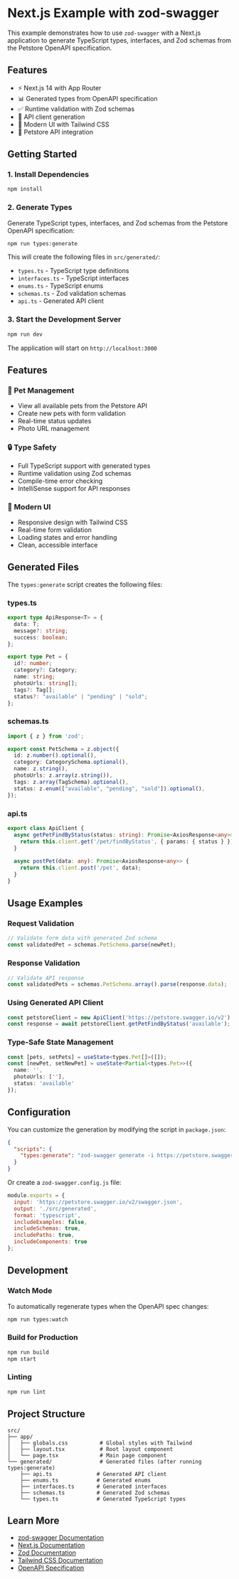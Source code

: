 # Next.js Example with zod-swagger

This example demonstrates how to use `zod-swagger` with a Next.js application to generate TypeScript types, interfaces, and Zod schemas from the Petstore OpenAPI specification.

## Features

- ⚡ Next.js 14 with App Router
- 📊 Generated types from OpenAPI specification
- ✅ Runtime validation with Zod schemas
- 🔗 API client generation
- 🎨 Modern UI with Tailwind CSS
- 🐾 Petstore API integration

## Getting Started

### 1. Install Dependencies

```bash
npm install
```

### 2. Generate Types

Generate TypeScript types, interfaces, and Zod schemas from the Petstore OpenAPI specification:

```bash
npm run types:generate
```

This will create the following files in `src/generated/`:
- `types.ts` - TypeScript type definitions
- `interfaces.ts` - TypeScript interfaces
- `enums.ts` - TypeScript enums
- `schemas.ts` - Zod validation schemas
- `api.ts` - Generated API client

### 3. Start the Development Server

```bash
npm run dev
```

The application will start on `http://localhost:3000`

## Features

### 🐾 Pet Management
- View all available pets from the Petstore API
- Create new pets with form validation
- Real-time status updates
- Photo URL management

### 🔒 Type Safety
- Full TypeScript support with generated types
- Runtime validation using Zod schemas
- Compile-time error checking
- IntelliSense support for API responses

### 🎨 Modern UI
- Responsive design with Tailwind CSS
- Real-time form validation
- Loading states and error handling
- Clean, accessible interface

## Generated Files

The `types:generate` script creates the following files:

### types.ts
```typescript
export type ApiResponse<T> = {
  data: T;
  message?: string;
  success: boolean;
};

export type Pet = {
  id?: number;
  category?: Category;
  name: string;
  photoUrls: string[];
  tags?: Tag[];
  status?: "available" | "pending" | "sold";
};
```

### schemas.ts
```typescript
import { z } from 'zod';

export const PetSchema = z.object({
  id: z.number().optional(),
  category: CategorySchema.optional(),
  name: z.string(),
  photoUrls: z.array(z.string()),
  tags: z.array(TagSchema).optional(),
  status: z.enum(["available", "pending", "sold"]).optional(),
});
```

### api.ts
```typescript
export class ApiClient {
  async getPetFindByStatus(status: string): Promise<AxiosResponse<any>> {
    return this.client.get('/pet/findByStatus', { params: { status } });
  }
  
  async postPet(data: any): Promise<AxiosResponse<any>> {
    return this.client.post('/pet', data);
  }
}
```

## Usage Examples

### Request Validation
```typescript
// Validate form data with generated Zod schema
const validatedPet = schemas.PetSchema.parse(newPet);
```

### Response Validation
```typescript
// Validate API response
const validatedPets = schemas.PetSchema.array().parse(response.data);
```

### Using Generated API Client
```typescript
const petstoreClient = new ApiClient('https://petstore.swagger.io/v2');
const response = await petstoreClient.getPetFindByStatus('available');
```

### Type-Safe State Management
```typescript
const [pets, setPets] = useState<types.Pet[]>([]);
const [newPet, setNewPet] = useState<Partial<types.Pet>>({
  name: '',
  photoUrls: [''],
  status: 'available'
});
```

## Configuration

You can customize the generation by modifying the script in `package.json`:

```json
{
  "scripts": {
    "types:generate": "zod-swagger generate -i https://petstore.swagger.io/v2/swagger.json -o ./src/generated"
  }
}
```

Or create a `zod-swagger.config.js` file:

```javascript
module.exports = {
  input: 'https://petstore.swagger.io/v2/swagger.json',
  output: './src/generated',
  format: 'typescript',
  includeExamples: false,
  includeSchemas: true,
  includePaths: true,
  includeComponents: true
};
```

## Development

### Watch Mode
To automatically regenerate types when the OpenAPI spec changes:

```bash
npm run types:watch
```

### Build for Production
```bash
npm run build
npm start
```

### Linting
```bash
npm run lint
```

## Project Structure

```
src/
├── app/
│   ├── globals.css          # Global styles with Tailwind
│   ├── layout.tsx           # Root layout component
│   └── page.tsx             # Main page component
└── generated/               # Generated files (after running types:generate)
    ├── api.ts              # Generated API client
    ├── enums.ts            # Generated enums
    ├── interfaces.ts       # Generated interfaces
    ├── schemas.ts          # Generated Zod schemas
    └── types.ts            # Generated TypeScript types
```

## Learn More

- [zod-swagger Documentation](../../packages/zod-swagger/README.md)
- [Next.js Documentation](https://nextjs.org/docs)
- [Zod Documentation](https://zod.dev/)
- [Tailwind CSS Documentation](https://tailwindcss.com/docs)
- [OpenAPI Specification](https://swagger.io/specification/) 